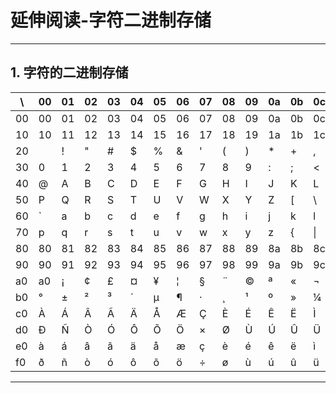 # 延伸阅读-字符二进制存储

---

## 1. 字符的二进制存储

| \ |00|01|02|03|04|05|06|07|08|09|0a|0b|0c|0d|0e|0f|
|---|---|---|---|---|---|---|---|---|---|---|---|---|---|---|---|---|
|00|00|01|02|03|04|05|06|07|08|09|0a|0b|0c|0d|0e|0f|
|10|10|11|12|13|14|15|16|17|18|19|1a|1b|1c|1d|1e|1f|
|20|   | ! | " | # | $ | % | & | ' | ( | ) | * | + | , | - | . | / |
|30| 0 | 1 | 2 | 3 | 4 | 5 | 6 | 7 | 8 | 9 | : | ; | < | = | > | ? |
|40| @ | A | B | C | D | E | F | G | H | I | J | K | L | M | N | O |
|50| P | Q | R | S | T | U | V | W | X | Y | Z | [ | \ | ] | ^ | _ |
|60| ` | a | b | c | d | e | f | g | h | i | j | k | l | m | n | o |
|70| p | q | r | s | t | u | v | w | x | y | z | { | \| | } | ~ |7f|
|80|80|81|82|83|84|85|86|87|88|89|8a|8b|8c|8d|8e|8f|
|90|90|91|92|93|94|95|96|97|98|99|9a|9b|9c|9d|9e|9f|
|a0|a0| ¡ | ¢ | £ | ¤ | ¥ | ¦ | § | ¨ | © | ª | « | ¬ | ­ | ® | ¯ |
|b0| ° | ± | ² | ³ | ´ | µ | ¶ | · | ¸ | ¹ | º | » | ¼ | ½ | ¾ | ¿ |
|c0| À | Á | Â | Ã | Ä | Å | Æ | Ç | È | É | Ê | Ë | Ì | Í | Î | Ï |
|d0| Ð | Ñ | Ò | Ó | Ô | Õ | Ö | × | Ø | Ù | Ú | Û | Ü | Ý | Þ | ß |
|e0| à | á | â | ã | ä | å | æ | ç | è | é | ê | ë | ì | í | î | ï |
|f0| ð | ñ | ò | ó | ô | õ | ö | ÷ | ø | ù | ú | û | ü | ý | þ | ÿ |

---



